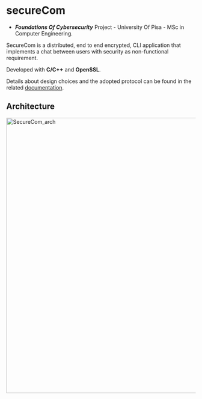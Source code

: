 # secureCom
- ***Foundations Of Cybersecurity*** Project - University Of Pisa - MSc in Computer Engineering.

SecureCom is a distributed, end to end encrypted, CLI application that implements a chat between users with security as non-functional requirement.

Developed with **C/C++** and **OpenSSL**.

Details about design choices and the adopted protocol can be found in the related [documentation](https://github.com/gerti98/secureCom/blob/main/documentation.pdf).

## Architecture

<img width="733" alt="SecureCom_arch" src="https://user-images.githubusercontent.com/33934387/205765929-a450e792-e7bb-4db8-b993-a17dd9edae53.png">

